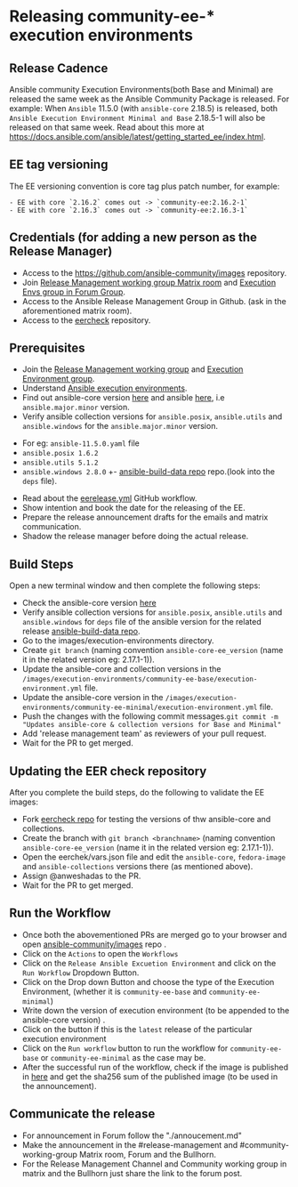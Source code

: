 # Releasing community-ee-* execution environments

## Release Cadence

Ansible community Execution Environments(both Base and Minimal) are released the same week as the Ansible Community Package is released. For example: When `Ansible` 11.5.0 (with `ansible-core` 2.18.5) is released, both `Ansible Execution Environment Minimal and Base`  2.18.5-1 will also be released on that same week. Read about this more at https://docs.ansible.com/ansible/latest/getting_started_ee/index.html.

## EE tag versioning

The EE versioning convention is core tag plus patch number, for example:

    - EE with core `2.16.2` comes out -> `community-ee:2.16.2-1`
    - EE with core `2.16.3` comes out -> `community-ee:2.16.3-1`

## Credentials (for adding a new person as the Release Manager)

- Access to the https://github.com/ansible-community/images repository.
-  Join [Release Management working group Matrix room](https://app.element.io/?updated=1.11.38#/room/#release-management:ansible.com) and [Execution Envs group in Forum Group](https://forum.ansible.com/g/ExecutionEnvs).
- Access to the Ansible Release Management Group in Github. (ask in the aforementioned matrix room).
- Access to the [eercheck](https://https://github.com/ansible-community/eercheck) repository.

## Prerequisites

- Join the [Release Management working group](https://forum.ansible.com/g/release-managers) and [Execution Environment group](https://forum.ansible.com/g/ExecutionEnvs).
- Understand [Ansible execution environments](https://forum.ansible.com/t/execution-environments-getting-started-guide-community-ee-images-availability/1341).
- Find out ansible-core version [here](https://pypi.org/project/ansible-core/) and ansible [here](https://pypi.org/project/ansible/), i.e `ansible.major.minor` version.
- Verify ansible collection versions for `ansible.posix`, `ansible.utils` and  `ansible.windows` for the `ansible.major.minor` version.
+   For eg: `ansible-11.5.0.yaml` file
+   `ansible.posix 1.6.2`
+   `ansible.utils 5.1.2`
+   `ansible.windows 2.8.0`
+-  [ansible-build-data repo](https://github.com/ansible-community/ansible-build-data) repo.(look into the `deps` file).
- Read about the [eerelease.yml](/.github/workflows/eerelease.yml)  GitHub workflow.
- Show intention and book the date for the releasing of the EE.
- Prepare the release announcement drafts for the emails and matrix communication.
- Shadow the release manager before doing the actual release.

## Build Steps

Open a new terminal window and then complete the following steps:

- Check the ansible-core version [here](https://pypi.org/project/ansible-core/)
- Verify ansible collection versions for `ansible.posix`, `ansible.utils` and  `ansible.windows` for `deps` file of the ansible version for the related release  [ansible-build-data repo](https://github.com/ansible-community/ansible-build-data).
- Go to the images/execution-environments directory.
- Create `git branch` (naming convention `ansible-core-ee_version` (name it in the related version eg: 2.17.1-1)).
- Update the ansible-core and collection versions in the  `/images/execution-environments/community-ee-base/execution-environment.yml` file.
- Update the ansible-core version in the  `/images/execution-environments/community-ee-minimal/execution-environment.yml` file.
- Push the changes with the following commit messages.`git commit -m "Updates ansible-core & collection versions for Base and Minimal"`
- Add 'release management team'  as reviewers of your pull request.
- Wait for the PR to get merged.

## Updating the EER check repository

After you complete the build steps, do the following to validate the EE images:

- Fork [eercheck repo](https://github.com/ansible-community/eercheck) for testing the versions of thw ansible-core and collections.
- Create the branch with `git branch <branchname>` (naming convention `ansible-core-ee_version` (name it in the related version eg: 2.17.1-1)).
- Open the eerchek/vars.json file and edit the `ansible-core`, `fedora-image` and `ansible-collections` versions there (as mentioned above).
- Assign @anweshadas to the PR.
- Wait for the PR to get merged.

## Run the Workflow

- Once both the abovementioned PRs are merged go to your browser and open  [ansible-community/images](https://github.com/ansible-community/images) repo .
- Click on the `Actions` to open the `Workflows`
- Click on  the `Release Ansible Excuetion Environment`  and click on the `Run Workflow` Dropdown Button.
- Click on the Drop down Button and choose the type of the Execution Environment, (whether it is `community-ee-base` and `community-ee-minimal`)
- Write down the version of execution environment (to be appended to the ansible-core version) .
- Click on the button if this is the `latest` release of  the particular execution environment
- Click on the `Run workflow` button to run the workflow for `community-ee-base` or `community-ee-minimal` as the case may be.
- After the successful run of the workflow, check if the image is published in [here](https://github.com/orgs/ansible-community/packages/container) and get the sha256 sum of the published image (to be used in the announcement).

## Communicate the release

- For announcement in Forum follow the "./annoucement.md"
- Make the announcement in the #release-management and #community-working-group Matrix room, Forum and the Bullhorn.
- For the Release Management Channel  and Community working group in matrix and the Bullhorn just share the link to the forum post.

